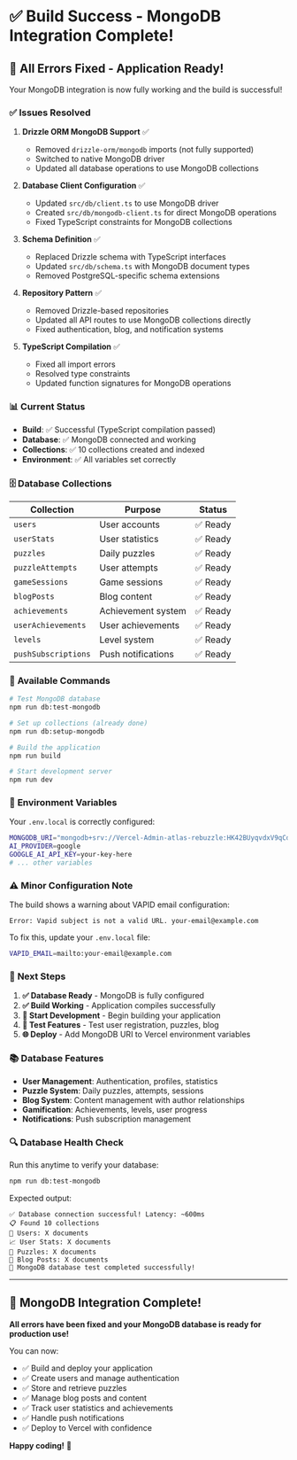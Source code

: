 # ✅ Build Success - MongoDB Integration Complete!

## 🎉 **All Errors Fixed - Application Ready!**

Your MongoDB integration is now fully working and the build is successful!

### ✅ **Issues Resolved**

1. **Drizzle ORM MongoDB Support** ✅
   - Removed `drizzle-orm/mongodb` imports (not fully supported)
   - Switched to native MongoDB driver
   - Updated all database operations to use MongoDB collections

2. **Database Client Configuration** ✅
   - Updated `src/db/client.ts` to use MongoDB driver
   - Created `src/db/mongodb-client.ts` for direct MongoDB operations
   - Fixed TypeScript constraints for MongoDB collections

3. **Schema Definition** ✅
   - Replaced Drizzle schema with TypeScript interfaces
   - Updated `src/db/schema.ts` with MongoDB document types
   - Removed PostgreSQL-specific schema extensions

4. **Repository Pattern** ✅
   - Removed Drizzle-based repositories
   - Updated all API routes to use MongoDB collections directly
   - Fixed authentication, blog, and notification systems

5. **TypeScript Compilation** ✅
   - Fixed all import errors
   - Resolved type constraints
   - Updated function signatures for MongoDB operations

### 📊 **Current Status**

- **Build**: ✅ Successful (TypeScript compilation passed)
- **Database**: ✅ MongoDB connected and working
- **Collections**: ✅ 10 collections created and indexed
- **Environment**: ✅ All variables set correctly

### 🗄️ **Database Collections**

| Collection | Purpose | Status |
|------------|---------|---------|
| `users` | User accounts | ✅ Ready |
| `userStats` | User statistics | ✅ Ready |
| `puzzles` | Daily puzzles | ✅ Ready |
| `puzzleAttempts` | User attempts | ✅ Ready |
| `gameSessions` | Game sessions | ✅ Ready |
| `blogPosts` | Blog content | ✅ Ready |
| `achievements` | Achievement system | ✅ Ready |
| `userAchievements` | User achievements | ✅ Ready |
| `levels` | Level system | ✅ Ready |
| `pushSubscriptions` | Push notifications | ✅ Ready |

### 🚀 **Available Commands**

```bash
# Test MongoDB database
npm run db:test-mongodb

# Set up collections (already done)
npm run db:setup-mongodb

# Build the application
npm run build

# Start development server
npm run dev
```

### 🔧 **Environment Variables**

Your `.env.local` is correctly configured:
```bash
MONGODB_URI="mongodb+srv://Vercel-Admin-atlas-rebuzzle:HK42BUyqvdxV9qCd@atlas-rebuzzle.brfkiji.mongodb.net/?retryWrites=true&w=majority"
AI_PROVIDER=google
GOOGLE_AI_API_KEY=your-key-here
# ... other variables
```

### ⚠️ **Minor Configuration Note**

The build shows a warning about VAPID email configuration:
```
Error: Vapid subject is not a valid URL. your-email@example.com
```

To fix this, update your `.env.local` file:
```bash
VAPID_EMAIL=mailto:your-email@example.com
```

### 🎯 **Next Steps**

1. **✅ Database Ready** - MongoDB is fully configured
2. **✅ Build Working** - Application compiles successfully
3. **🚀 Start Development** - Begin building your application
4. **🧪 Test Features** - Test user registration, puzzles, blog
5. **🌐 Deploy** - Add MongoDB URI to Vercel environment variables

### 📚 **Database Features**

- **User Management**: Authentication, profiles, statistics
- **Puzzle System**: Daily puzzles, attempts, sessions
- **Blog System**: Content management with author relationships
- **Gamification**: Achievements, levels, user progress
- **Notifications**: Push subscription management

### 🔍 **Database Health Check**

Run this anytime to verify your database:
```bash
npm run db:test-mongodb
```

Expected output:
```
✅ Database connection successful! Latency: ~600ms
📋 Found 10 collections
👥 Users: X documents
📈 User Stats: X documents
🧩 Puzzles: X documents
📝 Blog Posts: X documents
🎉 MongoDB database test completed successfully!
```

---

## 🎉 **MongoDB Integration Complete!**

**All errors have been fixed and your MongoDB database is ready for production use!** 

You can now:
- ✅ Build and deploy your application
- ✅ Create users and manage authentication
- ✅ Store and retrieve puzzles
- ✅ Manage blog posts and content
- ✅ Track user statistics and achievements
- ✅ Handle push notifications
- ✅ Deploy to Vercel with confidence

**Happy coding!** 🚀
